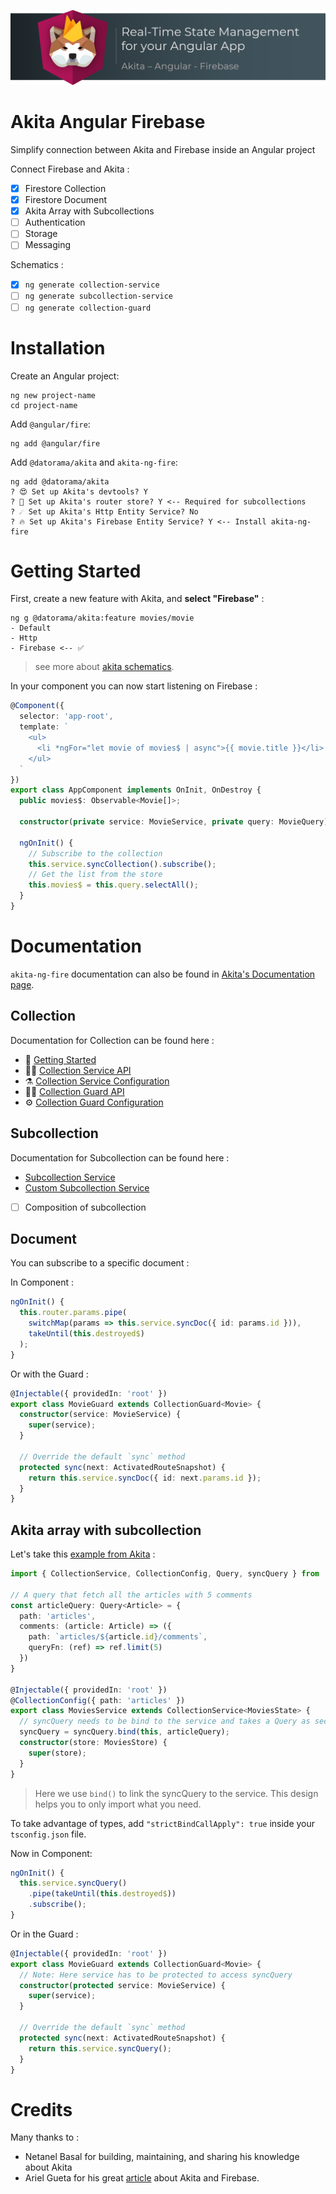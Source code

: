 ![akita-ng-fire](./doc/akita-ng-fire.png)

# Akita Angular Firebase
Simplify connection between Akita and Firebase inside an Angular project

Connect Firebase and Akita : 
- [x] Firestore Collection
- [x] Firestore Document
- [x] Akita Array with Subcollections
- [ ] Authentication
- [ ] Storage
- [ ] Messaging

Schematics : 
- [x] `ng generate collection-service`
- [ ] `ng generate subcollection-service`
- [ ] `ng generate collection-guard`

# Installation

Create an Angular project: 
```
ng new project-name
cd project-name
```

Add `@angular/fire`: 
```
ng add @angular/fire
```

Add `@datorama/akita` and `akita-ng-fire`: 
```
ng add @datorama/akita
? 😍 Set up Akita's devtools? Y
? 💎 Set up Akita's router store? Y <-- Required for subcollections
? ☄️ Set up Akita's Http Entity Service? No
? 🔥 Set up Akita's Firebase Entity Service? Y <-- Install akita-ng-fire
```


# Getting Started

First, create a new feature with Akita, and **select "Firebase"** : 
```
ng g @datorama/akita:feature movies/movie
- Default
- Http
- Firebase <-- ✅
```
> see more about [akita schematics](https://github.com/datorama/akita-schematics).

In your component you can now start listening on Firebase : 
```typescript
@Component({
  selector: 'app-root',
  template: `
    <ul>
      <li *ngFor="let movie of movies$ | async">{{ movie.title }}</li>
    </ul>
  `
})
export class AppComponent implements OnInit, OnDestroy {
  public movies$: Observable<Movie[]>;

  constructor(private service: MovieService, private query: MovieQuery) {}

  ngOnInit() {
    // Subscribe to the collection
    this.service.syncCollection().subscribe();
    // Get the list from the store
    this.movies$ = this.query.selectAll();
  }
}
```

# Documentation

`akita-ng-fire` documentation can also be found in [Akita's Documentation page](https://netbasal.gitbook.io/akita/angular-plugins/firebase-integration).

## Collection

Documentation for Collection can be found here : 
- 🚀 [Getting Started](./doc/collection/getting-started.md)
- 🧙‍♂️ [Collection Service API](./doc/collection/service/api.md)
- ⚗️ [Collection Service Configuration](./doc/collection/service/config.md)
- 💂‍♀️ [Collection Guard API](./doc/collection/guard/api.md)
- ⚙️ [Collection Guard Configuration](./doc/collection/guard/config.md)

## Subcollection

Documentation for Subcollection can be found here : 
- [Subcollection Service](./doc/subcollection/api.md)
- [Custom Subcollection Service](./doc/subcollection/custom.md)
- [ ] Composition of subcollection

## Document
You can subscribe to a specific document : 

In Component : 
```typescript
ngOnInit() {
  this.router.params.pipe(
    switchMap(params => this.service.syncDoc({ id: params.id })),
    takeUntil(this.destroyed$)
  );
}
```

Or with the Guard : 
```typescript
@Injectable({ providedIn: 'root' })
export class MovieGuard extends CollectionGuard<Movie> {
  constructor(service: MovieService) {
    super(service);
  }

  // Override the default `sync` method
  protected sync(next: ActivatedRouteSnapshot) {
    return this.service.syncDoc({ id: next.params.id });
  }
}
```

## Akita array with subcollection
Let's take this [example from Akita](https://netbasal.gitbook.io/akita/general/state-array-utils) :

```typescript
import { CollectionService, CollectionConfig, Query, syncQuery } from 'akita-ng-fire';

// A query that fetch all the articles with 5 comments
const articleQuery: Query<Article> = {
  path: 'articles',
  comments: (article: Article) => ({
    path: `articles/${article.id}/comments`,
    queryFn: (ref) => ref.limit(5)
  })
}

@Injectable({ providedIn: 'root' })
@CollectionConfig({ path: 'articles' })
export class MoviesService extends CollectionService<MoviesState> {
  // syncQuery needs to be bind to the service and takes a Query as second argument
  syncQuery = syncQuery.bind(this, articleQuery);
  constructor(store: MoviesStore) {
    super(store);
  }
}
```
> Here we use `bind()` to link the syncQuery to the service. This design helps you to only import what you need.

To take advantage of types, add `"strictBindCallApply": true` inside your `tsconfig.json` file.


Now in Component: 
```typescript
ngOnInit() {
  this.service.syncQuery()
    .pipe(takeUntil(this.destroyed$))
    .subscribe();
}
```

Or in the Guard : 
```typescript
@Injectable({ providedIn: 'root' })
export class MovieGuard extends CollectionGuard<Movie> {
  // Note: Here service has to be protected to access syncQuery
  constructor(protected service: MovieService) {
    super(service);
  }

  // Override the default `sync` method
  protected sync(next: ActivatedRouteSnapshot) {
    return this.service.syncQuery();
  }
}
```

# Credits
Many thanks to : 
- Netanel Basal for building, maintaining, and sharing his knowledge about Akita
- Ariel Gueta for his great [article](https://dev.to/arielgueta/getting-started-with-akita-and-firebase-3pe2) about Akita and Firebase.
